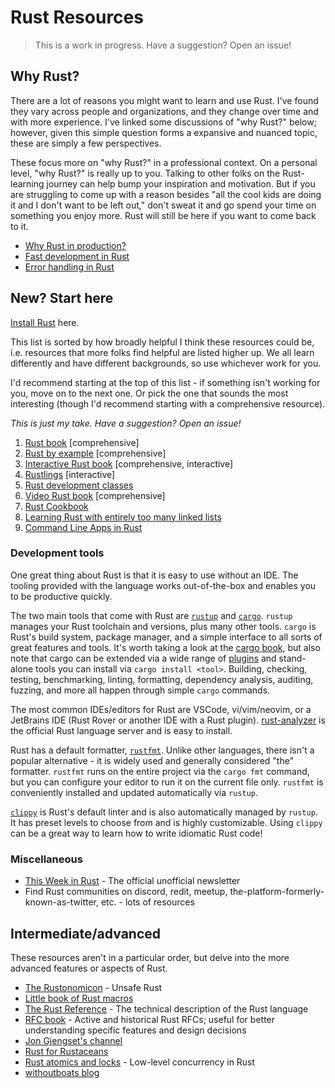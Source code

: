 # Rust Resources

> This is a work in progress. Have a suggestion? Open an issue!

## Why Rust?

There are a lot of reasons you might want to learn and use Rust. I've found
they vary across people and organizations, and they change over time and with
more experience. I've linked some discussions of "why Rust?" below; however,
given this simple question forms a expansive and nuanced topic, these are
simply a few perspectives.

These focus more on "why Rust?" in a professional context. On a personal level,
"why Rust?" is really up to you. Talking to other folks on the Rust-learning
journey can help bump your inspiration and motivation. But if you are
struggling to come up with a reason besides "all the cool kids are doing it and
I don't want to be left out," don't sweat it and go spend your time on
something you enjoy more. Rust will still be here if you want to come back to
it.

* [Why Rust in
  production?](https://corrode.dev/why-rust/#reasons-for-using-rust-in-production)
* [Fast development in
  Rust](https://blog.sdf.com/i/142481359/fearless-refactors)
* [Error handling in Rust](https://barretts.club/posts/go-errors/)

## New? Start here

[Install Rust](https://www.rust-lang.org/tools/install) here.

This list is sorted by how broadly helpful I think these resources could be,
i.e. resources that more folks find helpful are listed higher up. We all learn
differently and have different backgrounds, so use whichever work for you.

I'd recommend starting at the top of this list - if something isn't working for
you, move on to the next one. Or pick the one that sounds the most interesting
(though I'd recommend starting with a comprehensive resource).

_This is just my take. Have a suggestion? Open an issue!_

1. [Rust book](https://doc.rust-lang.org/book/) [comprehensive]
2. [Rust by example](https://doc.rust-lang.org/rust-by-example/)
   [comprehensive]
3. [Interactive Rust book](https://rust-book.cs.brown.edu/) [comprehensive,
   interactive]
4. [Rustlings](https://github.com/rust-lang/rustlings) [interactive]
5. [Rust development classes](https://rust-classes.com/preface)
6. [Video Rust
   book](https://www.youtube.com/watch?v=OX9HJsJUDxA&list=PLai5B987bZ9CoVR-QEIN9foz4QCJ0H2Y8)
   [comprehensive]
7. [Rust
   Cookbook](https://rust-lang-nursery.github.io/rust-cookbook/intro.html)
8. [Learning Rust with entirely too many linked
   lists](https://rust-unofficial.github.io/too-many-lists/)
9. [Command Line Apps in Rust](https://rust-cli.github.io/book/index.html)

### Development tools

One great thing about Rust is that it is easy to use without an IDE. The
tooling provided with the language works out-of-the-box and enables you to be
productive quickly.

The two main tools that come with Rust are
[`rustup`](https://rust-lang.github.io/rustup/) and
[`cargo`](https://doc.rust-lang.org/cargo/). `rustup` manages your Rust
toolchain and versions, plus many other tools. `cargo` is Rust's build system,
package manager, and a simple interface to all sorts of great features and
tools. It's worth taking a look at the [cargo
book](https://doc.rust-lang.org/cargo/), but also note that cargo can be
extended via a wide range of
[plugins](https://crates.io/categories/development-tools::cargo-plugins) and
stand-alone tools you can install via `cargo install <tool>`. Building,
checking, testing, benchmarking, linting, formatting, dependency analysis,
auditing, fuzzing, and more all happen through simple `cargo` commands.

The most common IDEs/editors for Rust are VSCode, vi/vim/neovim, or a JetBrains
IDE (Rust Rover or another IDE with a Rust plugin).
[rust-analyzer](https://rust-analyzer.github.io/) is the official Rust language
server and is easy to install.

Rust has a default formatter,
[`rustfmt`](https://github.com/rust-lang/rustfmt). Unlike other languages,
there isn't a popular alternative - it is widely used and generally considered
"the" formatter. `rustfmt` runs on the entire project via the `cargo fmt`
command, but you can configure your editor to run it on the current file only.
`rustfmt` is conveniently installed and updated automatically via `rustup`.

[`clippy`](https://doc.rust-lang.org/nightly/clippy/) is Rust's default linter
and is also automatically managed by `rustup`. It has preset levels to choose
from and is highly customizable. Using `clippy` can be a great way to learn how
to write idiomatic Rust code!

### Miscellaneous

* [This Week in Rust](https://this-week-in-rust.org/) - The official unofficial
  newsletter
* Find Rust communities on discord, redit, meetup,
  the-platform-formerly-known-as-twitter, etc. - lots of resources

## Intermediate/advanced

These resources aren't in a particular order, but delve into the more advanced
features or aspects of Rust.

* [The Rustonomicon](https://doc.rust-lang.org/nomicon/) - Unsafe Rust
* [Little book of Rust macros](https://danielkeep.github.io/tlborm/book/README.html)
* [The Rust Reference](https://doc.rust-lang.org/reference/index.html) - The
  technical description of the Rust language
* [RFC book](https://rust-lang.github.io/rfcs/) - Active and historical Rust
  RFCs; useful for better understanding specific features and design decisions
* [Jon Gjengset's channel](https://www.youtube.com/@jonhoo)
* [Rust for Rustaceans](https://nostarch.com/rust-rustaceans)
* [Rust atomics and locks](https://marabos.nl/atomics/) - Low-level concurrency in Rust
* [withoutboats blog](https://without.boats/)
